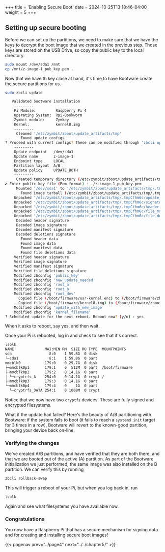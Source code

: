 +++
title = 'Enabling Secure Boot'
date = 2024-10-25T13:18:46-04:00
weight = 5
+++

## Setting up secure booting

Before we can set up the partitions, we need to make sure that we have the keys to decrypt the boot image that we created in the previous step. Those keys are stored on the USB Drive, so copy the public key to the local directory:

```bash
sudo mount /dev/sda1 /mnt
cp /mnt/z-image-1_pub_key.pem .
```

Now that we have th key close at hand, it's time to have Bootware create the secure partitions for us.

```bash
sudo zbcli update
```
```bash
   Validated bootware installation
	---------
	Pi Module:         Raspberry Pi 4
	Operating System:  Rpi-Bookworm
	Zymbit module:     Zymkey
	Kernel:            kernel8.img
	---------
     Cleaned '/etc/zymbit/zboot/update_artifacts/tmp'
       Found update configs
? Proceed with current configs? These can be modified through 'zbcli update-config'
	---------
 	Update endpoint   /dev/sda1
 	Update name       z-image-1
 	Endpoint type     LOCAL
 	Partition layout  A/B
 	Update policy     UPDATE_BOTH
 	---------
     Created temporary directory (/etc/zymbit/zboot/update_artifacts/tmp/.tmpCfhm6c)
✔ Enter public key file (Pem format) · ./z-image-1_pub_key.pem
     Mounted '/dev/sda1' to '/etc/zymbit/zboot/update_artifacts/tmp/.tmpyKYgR3'
       Found image tarball (/etc/zymbit/zboot/update_artifacts/tmp/.tmpyKYgR3/z-image-1.zi)
    Unpacked '/etc/zymbit/zboot/update_artifacts/tmp/.tmpCfhm6c/update_artifact.tar'
    Unpacked '/etc/zymbit/zboot/update_artifacts/tmp/.tmpCfhm6c/signatures'
    Unpacked '/etc/zymbit/zboot/update_artifacts/tmp/.tmpCfhm6c/header.txt'
    Unpacked '/etc/zymbit/zboot/update_artifacts/tmp/.tmpCfhm6c/file_manifest'
    Unpacked '/etc/zymbit/zboot/update_artifacts/tmp/.tmpCfhm6c/file_deletions'
     Decoded header signature
     Decoded image signature
     Decoded manifest signature
     Decoded deletions signature
       Found header data
       Found image data
       Found manifest data
       Found file deletions data
    Verified header signature
    Verified image signature
    Verified manifest signature
    Verified file deletions signature
    Modified zbconfig 'public_key'
    Modified zbconfig 'new_update_needed'
    Modified zbconfig 'root_a'
    Modified zbconfig 'root_b'
    Modified zbconfig 'root_dev'
      Copied file (/boot/firmware/usr-kernel.enc) to (/boot/firmware/zboot_bkup/usr-kernel-A.enc)
      Copied file (/boot/firmware/kernel8.img) to (/boot/firmware/zboot_bkup/kernel8.img)
    Modified zbconfig 'update_with_new_image'
    Modified zbconfig 'kernel_filename'
? Scheduled update for the next reboot. Reboot now? (y/n) › yes
```

When it asks to reboot, say yes, and then wait.

Once your Pi is rebooted, log in and check to see that it's correct.

```bash
lsblk
NAME              MAJ:MIN RM  SIZE RO TYPE  MOUNTPOINTS
sda                 8:0    1 59.8G  0 disk
└─sda1              8:1    1 59.8G  0 part
mmcblk0           179:0    0 29.7G  0 disk
├─mmcblk0p1       179:1    0  512M  0 part  /boot/firmware
├─mmcblk0p2       179:2    0 14.1G  0 part
│ └─cryptrfs_A    254:0    0 14.1G  0 crypt /
├─mmcblk0p3       179:3    0 14.1G  0 part
└─mmcblk0p4       179:4    0    1G  0 part
  └─cryptrfs_DATA 254:1    0 1008M  0 crypt
```

Notice that we now have two `cryptfs` devices. These are fully signed and encrypted filesystems.

What if the update had failed? Here's the beauty of A/B partitioning with Bootware: if the system fails to boot (it fails to reach a `systemd init` target for 3 times in a row), Bootware will revert to the known-good partition, bringing your device back on-line.

### Verifying the changes

We've created A/B partitions, and have verified that they are both there, and that we are booted out of the active (A) partition. As part of the Bootware initialization we just performed, the same image was also installed on the B partition. We can verify this by running

```bash
zbcli rollback-swap
```

This will trigger a reboot of your Pi, but when you log back in, run

```bash
lsblk
```

Again and see what filesystems you have available now.


### Congratulations

You now have a Raspberry Pi that has a secure mechanism for signing data and for creating and installing secure boot images!

{{< pagenav prev="../page4" next="../../chapter5/" >}}